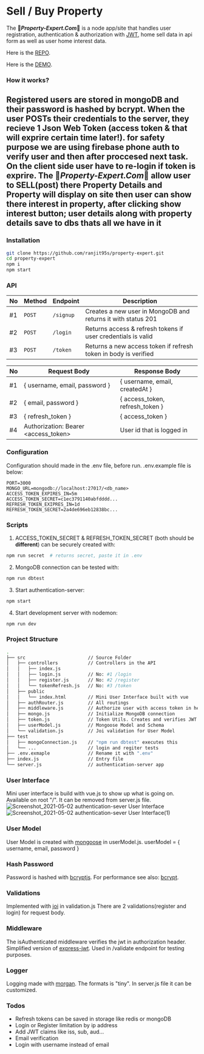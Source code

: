 # Sell / Buy Property
The :house_with_garden:**_Property-Expert.Com_**:house_with_garden: is a node app/site that handles user registration, authentication & authorization with [JWT](https://www.npmjs.com/package/jsonwebtoken), home sell data in api form as well as user home interest data.

Here is the [REPO](https://github.com/ranjit95s/property-expert).

Here is the [DEMO](https://property-expert.herokuapp.com/).

### How it works?

Registered users are stored in mongoDB and their password is hashed by bcrypt. When the user POSTs their credentials to the server, they recieve 1 Json Web Token (access token & that will exprire certain time later!).
for safety purpose we are using firebase phone auth to verify user and then after proccesed next task.
On the client side user have to re-login if token is exprire.
The :house_with_garden:**_Property-Expert.Com_**:house_with_garden: allow user to SELL(post) there Property Details and Property will display on site then user can show there interest in property, after clicking show interest button; user details along with property details save to dbs thats all we have in it
-----

### Installation
```bash
git clone https://github.com/ranjit95s/property-expert.git
cd property-expert
npm i
npm start
```

### API

| No  | Method | Endpoint    | Description                                                                   |
| --- | ------ | ----------- | ----------------------------------------------------------------------------- |
| #1  | `POST` | `/signup`   | Creates a new user in MongoDB and returns it with status 201                  |
| #2  | `POST` | `/login`    | Returns access & refresh tokens if user credentials is valid                  |
| #3  | `POST` | `/token`    | Returns a new access token if refresh token in body is verified               |


| No  | Request Body                         | Response Body                   |
| --- | ------------------------------------ | ------------------------------- |
| #1  | { username, email, password }        | { username, email, createdAt }  |
| #2  | { email, password }                  | { access_token, refresh_token } |
| #3  | { refresh_token }                    | { access_token }                |
| #4  | Authorization: Bearer <access_token> | User id that is logged in       |


### Configuration
Configuration should made in the .env file, before run. .env.example file is below:
```env
PORT=3000
MONGO_URL=mongodb://localhost:27017/<db_name>
ACCESS_TOKEN_EXPIRES_IN=5m
ACCESS_TOKEN_SECRET=c1ec3791140abfdddd...
REFRESH_TOKEN_EXIPRES_IN=1d
REFRESH_TOKEN_SECRET=2a4de696eb12838bc...
```

### Scripts

1. ACCESS_TOKEN_SECRET & REFRESH_TOKEN_SECRET (both should be **different**) can be securely created with:
```bash
npm run secret  # returns secret, paste it in .env
```
2. MongoDB connection can be tested with:
```bash
npm run dbtest
```
3. Start authentication-server:
```bash
npm start
```
4. Start development server with nodemon:
```bash
npm run dev
```


### Project Structure

```bash
.
├── src                       // Source Folder
│   ├── controllers           // Controllers in the API
│   │   ├── index.js
│   │   ├── login.js          // No: #1 /login
│   │   ├── register.js       // No: #2 /register
│   │   └── tokenRefresh.js   // No: #3 /token 
│   ├── public
│   │   └── index.html        // Mini User Interface built with vue
│   ├── authRouter.js         // All routings 
│   ├── middleware.js         // Authorize user with access token in header
│   ├── mongo.js              // Initialize MongoDB connection
│   ├── token.js              // Token Utils. Creates and verifies JWT
│   ├── userModel.js          // Mongoose Model and Schema
│   └── validation.js         // Joi validation for User Model
├── test
│   ├── mongoConnection.js    // "npm run dbtest" executes this
│   └── ...                   // login and regiter tests
├── .env.exmaple              // Rename it with ".env"
├── index.js                  // Entry file
└── server.js                 // authentication-server app
```


### User Interface
Mini user interface is build with vue.js to show up what is going on.
Available on root "/". It can be removed from server.js file.
![Screenshot_2021-05-02 authentication-sever User Interface](https://user-images.githubusercontent.com/39749730/116825809-808cf700-ab99-11eb-8b30-98a5cfbc8f3e.png)
![Screenshot_2021-05-02 authentication-sever User Interface(1)](https://user-images.githubusercontent.com/39749730/116825812-8256ba80-ab99-11eb-9e98-9f9741344224.png)

### User Model
User Model is created with [mongoose](https://www.npmjs.com/package/mongoose) in userModel.js.
userModel = { username, email, password }

### Hash Password
Password is hashed with [bcryptjs](https://www.npmjs.com/package/bcryptjs).
For performance see also: [bcrypt](https://www.npmjs.com/package/bcrypt).

### Validations
Implemented with [joi](https://joi.dev/api/?v=17.4.0) in validation.js
There are 2 validations(register and login) for request body.

### Middleware
The isAuthenticated middleware verifies the jwt in authorization header.
Simplified version of [express-jwt](https://www.npmjs.com/package/express-jwt).
Used in /validate endpoint for testing purposes.

### Logger
Logging made with [morgan](https://www.npmjs.com/package/morgan).
The formats is "tiny". In server.js file it can be customized.

### Todos
- Refresh tokens can be saved in storage like redis or mongoDB
- Login or Register limitation by ip address
- Add JWT claims like iss, sub, aud...
- Email verification
- Login with username instead of email

